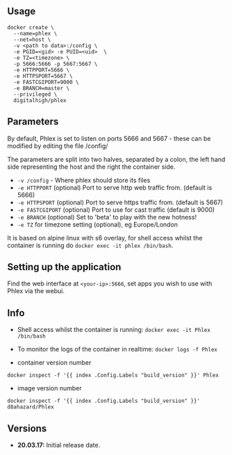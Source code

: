 
## Usage

```
docker create \
  --name=phlex \
  --net=host \
  -v <path to data>:/config \
  -e PGID=<gid> -e PUID=<uid>  \
  -e TZ=<timezone> \
  -p 5666:5666 -p 5667:5667 \
  -e HTTPPORT=5666 \
  -e HTTPSPORT=5667 \
  -e FASTCGIPORT=9000 \
  -e BRANCH=master \
  --privileged \
  digitalhigh/phlex
```

## Parameters

By default, Phlex is set to listen on ports 5666 and 5667 - these can be modified by editing the file /config/

The parameters are split into two halves, separated by a colon, the left hand side representing the host and the right the container side. 

* `-v /config` - Where phlex should store its files
* `-e HTTPPORT` (optional) Port to serve http web traffic from. (default is 5666)
* `-e HTTPSPORT` (optional) Port to serve https traffic from. (default is 5667)
* `-e FASTCGIPORT` (optional) Port to use for cast traffic (default is 9000)
* `-e BRANCH` (optional) Set to 'beta' to play with the new hotness!
* `-e TZ` for timezone setting (optional), eg Europe/London


It is based on alpine linux with s6 overlay, for shell access whilst the container is running do `docker exec -it phlex /bin/bash`.

## Setting up the application

Find the web interface at `<your-ip>:5666`, set apps you wish to use with Phlex via the webui.

## Info

* Shell access whilst the container is running: `docker exec -it Phlex /bin/bash`
* To monitor the logs of the container in realtime: `docker logs -f Phlex`

* container version number 

`docker inspect -f '{{ index .Config.Labels "build_version" }}' Phlex`

* image version number

`docker inspect -f '{{ index .Config.Labels "build_version" }}' d8ahazard/Phlex`

## Versions

+ **20.03.17:** Initial release date.
